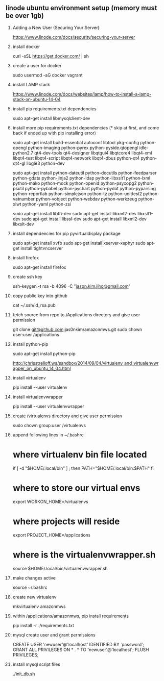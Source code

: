 ## linode ubuntu environment setup (memory must be over 1gb)

1. Adding a New User (Securing Your Server)

	https://www.linode.com/docs/security/securing-your-server


1. install docker

	curl -sSL https://get.docker.com/ | sh


2. create a user for docker

	sudo usermod -aG docker vagrant


2. install LAMP stack

	https://www.linode.com/docs/websites/lamp/how-to-install-a-lamp-stack-on-ubuntu-14-04


2. install pip requirements.txt dependencies

	sudo apt-get install libmysqlclient-dev


2. install more pip requirements.txt dependencies (* skip at first, and come back if ended up with pip installing error)

	sudo apt-get install build-essential autoconf libtool pkg-config python-opengl python-imaging python-pyrex python-pyside.qtopengl idle-python2.7 qt4-dev-tools qt4-designer libqtgui4 libqtcore4 libqt4-xml libqt4-test libqt4-script libqt4-network libqt4-dbus python-qt4 python-qt4-gl libgle3 python-dev

	sudo apt-get install python-dateutil python-docutils python-feedparser python-gdata python-jinja2 python-ldap python-libxslt1 python-lxml python-mako python-mock python-openid python-psycopg2 python-psutil python-pybabel python-pychart python-pydot python-pyparsing python-reportlab python-simplejson python-tz python-unittest2 python-vatnumber python-vobject python-webdav python-werkzeug python-xlwt python-yaml python-zsi

	sudo apt-get install libffi-dev
	sudo apt-get install libxml2-dev libxslt1-dev
	sudo apt-get install libssl-dev
	sudo apt-get install libxml2-dev libxslt-dev


2. install dependencies for pip pyvirtualdisplay package

	sudo apt-get install xvfb
	sudo apt-get install xserver-xephyr
	sudo apt-get install tightvncserver


2. install firefox

	sudo apt-get install firefox


3. create ssh key

	ssh-keygen -t rsa -b 4096 -C "jason.kim.jiho@gmail.com"


4. copy public key into github

	cat ~/.ssh/id_rsa.pub


5. fetch source from repo to /Applications directory and give user permission

	git clone git@github.com:jas0nkim/amazonmws.git
	sudo chown user:user /applications


6. install python-pip

	sudo apt-get install python-pip

	http://chrisstrelioff.ws/sandbox/2014/09/04/virtualenv_and_virtualenvwrapper_on_ubuntu_14_04.html


7. install virtualenv

	pip install --user virtualenv


8. install virtualenvwrapper

	pip install --user virtualenvwrapper


9. create /virtualenvs directory and give user permission

	sudo chown group:user /virtualenvs


10. append following lines in ~/.bashrc

	# where virtualenv bin file located
	if [ -d "$HOME/.local/bin" ] ; then
  		PATH="$HOME/.local/bin:$PATH"
	fi

	# where to store our virtual envs
	export WORKON_HOME=/virtualenvs
	# where projects will reside
	export PROJECT_HOME=/applications
	# where is the virtualenvwrapper.sh
	source $HOME/.local/bin/virtualenvwrapper.sh


11. make changes active

	source ~/.bashrc


12. create new virtualenv

	mkvirtualenv amazonmws


13. within /applications/amazonmws, pip install requirements

	pip install -r ./requirements.txt


14. mysql create user and grant permissions

	CREATE USER 'newuser'@'localhost' IDENTIFIED BY 'password';
	GRANT ALL PRIVILEGES ON * . * TO 'newuser'@'localhost';
	FLUSH PRIVILEGES;


15. install mysql script files

	./init_db.sh



